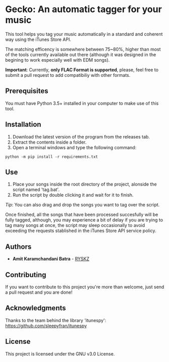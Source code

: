 # Gecko: An automatic tagger for your music
This tool helps you tag your music automatically in a standard and coherent way using the iTunes Store API.

The matching efficency is somewhere between 75~80%, higher than most of the tools currently available out there (although it was designed in the begining to work especially well with EDM songs).

**Important**: Currently, **only FLAC Format is supported**, please, feel free to submit a pull request to add compatibiliy with other formats.

## Prerequisites
You must have Python 3.5+ installed in your computer to make use of this tool.

## Installation
1. Download the latest version of the program from the releases tab.
2. Extract the contents inside a folder.
3. Open a terminal windows and type the following command:
```
python -m pip install -r requirements.txt
```

## Use
1. Place your songs inside the root directory of the project, alonside the script named 'tag.bat'.
2. Run the script by double clicking it and wait for it to finish.

*Tip*: You can also drag and drop the songs you want to tag over the script.

Once finished, all the songs that have been processed succesfully will be fully tagged, although, you may experience a bit of delay if you are trying to tag many songs at once, the script may sleep occasionally to avoid exceeding the requests stablished in the iTunes Store API service policy.

## Authors

* **Amit Karamchandani Batra** - [RYSKZ](https://github.com/RYSKZ)

## Contributing
If you want to contribute to this project you're more than welcome, just send a pull request and you are done!

## Acknowledgments

Thanks to the team behind the library 'itunespy': https://github.com/sleepyfran/itunespy

## License

This project is licensed under the GNU v3.0 License.
